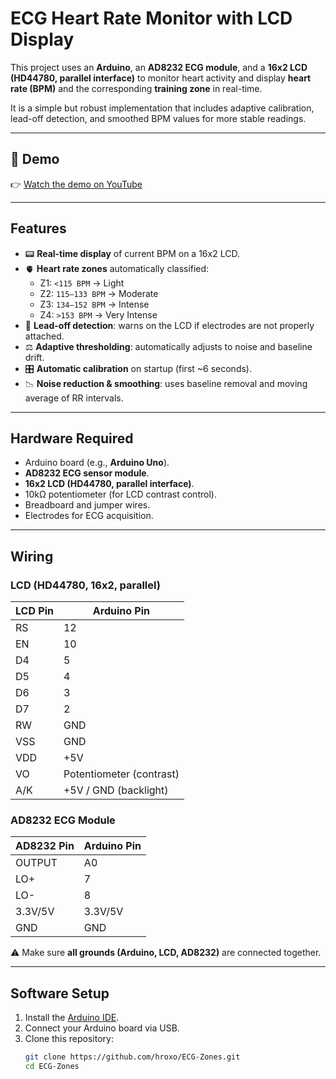 # ECG Heart Rate Monitor with LCD Display

This project uses an **Arduino**, an **AD8232 ECG module**, and a **16x2 LCD (HD44780, parallel interface)** to monitor heart activity and display **heart rate (BPM)** and the corresponding **training zone** in real-time.

It is a simple but robust implementation that includes adaptive calibration, lead-off detection, and smoothed BPM values for more stable readings.

---

## 🎥 Demo

👉 [Watch the demo on YouTube](https://youtube.com/shorts/2aTkwlv1664?si=z3m-hgHZYgVNGOnP)

---

## Features

- 📟 **Real-time display** of current BPM on a 16x2 LCD.  
- 🫀 **Heart rate zones** automatically classified:  
  - Z1: `<115 BPM` → Light  
  - Z2: `115–133 BPM` → Moderate  
  - Z3: `134–152 BPM` → Intense  
  - Z4: `>153 BPM` → Very Intense  
- 🔌 **Lead-off detection**: warns on the LCD if electrodes are not properly attached.  
- ⚖️ **Adaptive thresholding**: automatically adjusts to noise and baseline drift.  
- 🎛 **Automatic calibration** on startup (first ~6 seconds).  
- 📉 **Noise reduction & smoothing**: uses baseline removal and moving average of RR intervals.

---

## Hardware Required

- Arduino board (e.g., **Arduino Uno**).  
- **AD8232 ECG sensor module**.  
- **16x2 LCD (HD44780, parallel interface)**.  
- 10kΩ potentiometer (for LCD contrast control).  
- Breadboard and jumper wires.  
- Electrodes for ECG acquisition.  

---

## Wiring

### LCD (HD44780, 16x2, parallel)

| LCD Pin | Arduino Pin |
|---------|-------------|
| RS      | 12          |
| EN      | 10          |
| D4      | 5           |
| D5      | 4           |
| D6      | 3           |
| D7      | 2           |
| RW      | GND         |
| VSS     | GND         |
| VDD     | +5V         |
| VO      | Potentiometer (contrast) |
| A/K     | +5V / GND (backlight) |

### AD8232 ECG Module

| AD8232 Pin | Arduino Pin |
|------------|-------------|
| OUTPUT     | A0          |
| LO+        | 7           |
| LO-        | 8           |
| 3.3V/5V    | 3.3V/5V     |
| GND        | GND         |

⚠️ Make sure **all grounds (Arduino, LCD, AD8232)** are connected together.

---

## Software Setup

1. Install the [Arduino IDE](https://www.arduino.cc/en/software).  
2. Connect your Arduino board via USB.  
3. Clone this repository:  
   ```bash
   git clone https://github.com/hroxo/ECG-Zones.git
   cd ECG-Zones
